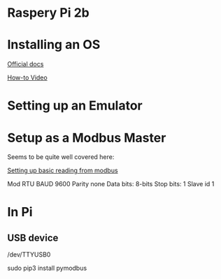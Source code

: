 ---
---

# Raspery Pi 2b

# Installing an OS

[Official docs](https://www.raspberrypi.org/documentation/installation/installing-images/)

[How-to Video](https://www.youtube.com/watch?v=zcu0gXuSsZY)

# Setting up an Emulator




# Setup as a Modbus Master

Seems to be quite well covered here:

[Setting up basic reading from modbus](https://www.youtube.com/watch?time_continue=396&v=ZlHqEOmvW6M)

Mod RTU
BAUD 9600
Parity none
Data bits: 8-bits
Stop bits: 1
Slave id 1

# In Pi 

## USB device
/dev/TTYUSB0

sudo pip3 install pymodbus 


